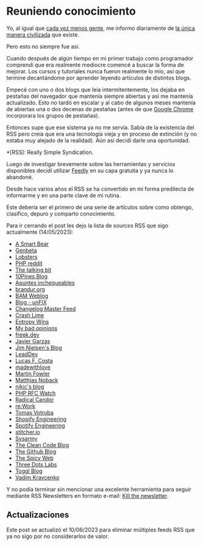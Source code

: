 ﻿# Reuniendo conocimiento

Yo, al igual que [cada vez menos gente](https://trends.google.es/trends/explore?cat=5&date=all&q=rss&hl=es),
me informo diariamente de [la única manera civilizada](https://felixcrux.com/blog/feeds-the-only-civilised-way-to-read-online)
que existe.

Pero esto no siempre fue así.

Cuando después de algún tiempo en mi primer trabajo como programador comprendí
que era realmente mediocre comencé a buscar la forma de mejorar. Los cursos y
tutoriales nunca fueron realmente lo mío, así que termine decantándome por
aprender leyendo artículos de distintos blogs.

Empecé con uno o dos blogs que leía intermitentemente, los dejaba en pestañas
del navegador que mantenía siempre abiertas y así me mantenía actualizado. Esto
no tardó en escalar y al cabo de algunos meses mantenía de abiertas una o dos
decenas de pestañas (antes de que [Google Chrome](https://www.google.com/intl/es-419/chrome/)
incorporara los grupos de pestañas).

Entonces supe que ese sistema ya no me servía. Sabía de la existencia del RSS
pero creía que era una tecnología vieja y en proceso de extinción (y no estaba
muy alejado de la realidad). Aún así decidí darle una oportunidad.

*[RSS]: Really Simple Syndication.

Luego de investigar brevemente sobre las herramientas y servicios disponibles
decidí utilizar [Feedly](https://feedly.com/) en su capa gratuita y ya nunca
lo abandoné.

Desde hace varios años el RSS se ha convertido en mi forma predilecta de
informarme y en una parte clave de mi rutina.

Este debería ser el primero de una serie de artículos sobre como obtengo,
clasifico, depuro y comparto conocimiento.

Para ir cerrando el post les dejo la lista de *sources* RSS que sigo actualmente
(14/05/2023):

- [A Smart Bear](https://longform.asmartbear.com/)
- [Genbeta](https://www.genbeta.com/)
- [Lobsters](https://lobste.rs/)
- [PHP reddit](https://www.reddit.com/r/PHP)
- [The talking bit](https://franiglesias.github.io/)
- [10Pines Blog](https://blog.10pines.com/)
- [Apuntes inchequeables](https://facundoolano.github.io/)
- [brandur.org](https://brandur.org/)
- [BAM Weblog](https://brianmckenna.org/blog/)
- [Blog - unFIX](https://unfix.com/blog)
- [Changelog Master Feed](https://changelog.com/)
- [Crash Lime](https://animaomnium.github.io/)
- [Entropy Wins](https://www.entropywins.wtf/blog/)
- [My bad opinions](https://ferd.ca)
- [freek.dev](https://freek.dev/)
- [Javier Garzas](https://www.javiergarzas.com/)
- [Jim Nielsen's Blog](https://blog.jim-nielsen.com/)
- [LeadDev](https://leaddev.com/)
- [Lucas F. Costa](https://lucasfcosta.com/)
- [madewithlove](https://madewithlove.com/blog/)
- [Martin Fowler](https://martinfowler.com/)
- [Matthias Noback](https://matthiasnoback.nl/)
- [nikic's blog](https://www.npopov.com/)
- [PHP RFC Watch](https://php.watch/rfcs)
- [Radical Candor](https://www.radicalcandor.com/blog/)
- [re:Work](https://rework.withgoogle.com/)
- [Tomas Votruba](https://tomasvotruba.com/)
- [Shopify Engineering](https://shopify.engineering/)
- [Spotify Engineering](https://engineering.atspotify.com/)
- [stitcher.io](https://stitcher.io/)
- [Sysarmy](https://sysarmy.com/blog/)
- [The Clean Code Blog](https://blog.cleancoder.com/)
- [The Github Blog](https://github.blog/)
- [The Spicy Web](https://www.spicyweb.dev/)
- [Three Dots Labs](https://threedots.tech/)
- [Toggl Blog](https://toggl.com/blog/)
- [Vadim Kravcenko](https://vadimkravcenko.com/)

Y no podía terminar sin mencionar una excelente herramienta para seguir mediante
RSS Newsletters en formato e-mail: [Kill the newsletter](https://kill-the-newsletter.com/).

## Actualizaciones

Este post se actualizó el 10/06/2023 para eliminar múltiples feeds RSS que ya no
sigo por no considerarlos de valor.
